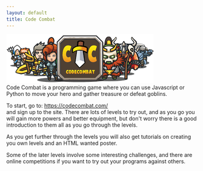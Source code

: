```yaml
---
layout: default
title: Code Combat
---
```


![Code Combat](images/codecombat.png)  
Code Combat is a programming game where you can use Javascript or Python to move your hero and gather treasure or defeat goblins.  

To start, go to: https://codecombat.com/  
and sign up to the site.  There are lots of levels to try out, and as you go you will gain more powers and better equipment, but don't worry there is a good introduction to them all as you go through the levels.

As you get further through the levels you will also get tutorials on creating you own levels and an HTML wanted poster.

Some of the later levels involve some interesting challenges, and there are online competitions if you want to try out your programs against others.
